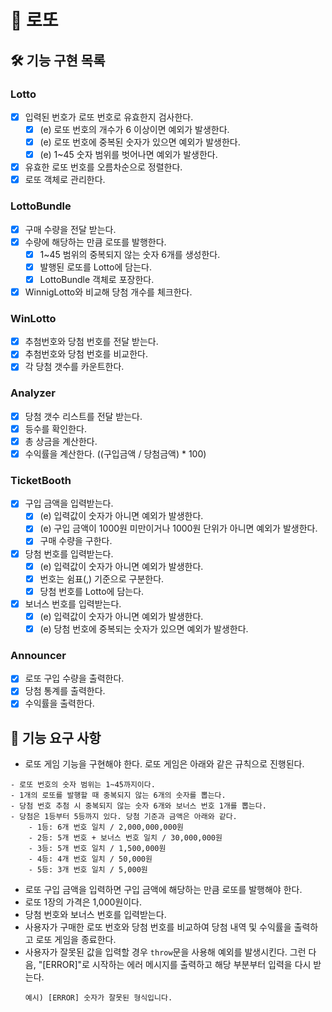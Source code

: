 # 🎰 로또

## 🛠️ 기능 구현 목록

### Lotto

- [x] 입력된 번호가 로또 번호로 유효한지 검사한다.
  - [x] (e) 로또 번호의 개수가 6 이상이면 예외가 발생한다.
  - [x] (e) 로또 번호에 중복된 숫자가 있으면 예외가 발생한다.
  - [x] (e) 1~45 숫자 범위를 벗어나면 예외가 발생한다.
- [x] 유효한 로또 번호를 오름차순으로 정렬한다.
- [x] 로또 객체로 관리한다.

### LottoBundle

- [x] 구매 수량을 전달 받는다.
- [x] 수량에 해당하는 만큼 로또를 발행한다.
  - [x] 1~45 범위의 중복되지 않는 숫자 6개를 생성한다.
  - [x] 발행된 로또를 Lotto에 담는다.
  - [x] LottoBundle 객체로 포장한다.
- [x] WinnigLotto와 비교해 당첨 개수를 체크한다.

### WinLotto

- [x] 추첨번호와 당첨 번호를 전달 받는다.
- [x] 추첨번호와 당첨 번호를 비교한다.
- [x] 각 당첨 갯수를 카운트한다.

### Analyzer

- [x] 당첨 갯수 리스트를 전달 받는다.
- [x] 등수를 확인한다.
- [x] 총 상금을 계산한다.
- [x] 수익률을 계산한다. ((구입금액 / 당첨금액) \* 100)

### TicketBooth

- [x] 구입 금액을 입력받는다.
  - [x] (e) 입력값이 숫자가 아니면 예외가 발생한다.
  - [x] (e) 구입 금액이 1000원 미만이거나 1000원 단위가 아니면 예외가 발생한다.
  - [x] 구매 수량을 구한다.
- [x] 당첨 번호를 입력받는다.
  - [x] (e) 입력값이 숫자가 아니면 예외가 발생한다.
  - [x] 번호는 쉼표(,) 기준으로 구분한다.
  - [x] 당첨 번호를 Lotto에 담는다.
- [x] 보너스 번호를 입력받는다.
  - [x] (e) 입력값이 숫자가 아니면 예외가 발생한다.
  - [x] (e) 당첨 번호에 중복되는 숫자가 있으면 예외가 발생한다.

### Announcer

- [x] 로또 구입 수량을 출력한다.
- [x] 당첨 통계를 출력한다.
- [x] 수익률을 출력한다.

## 🚀 기능 요구 사항

- 로또 게임 기능을 구현해야 한다. 로또 게임은 아래와 같은 규칙으로 진행된다.

```
- 로또 번호의 숫자 범위는 1~45까지이다.
- 1개의 로또를 발행할 때 중복되지 않는 6개의 숫자를 뽑는다.
- 당첨 번호 추첨 시 중복되지 않는 숫자 6개와 보너스 번호 1개를 뽑는다.
- 당첨은 1등부터 5등까지 있다. 당첨 기준과 금액은 아래와 같다.
    - 1등: 6개 번호 일치 / 2,000,000,000원
    - 2등: 5개 번호 + 보너스 번호 일치 / 30,000,000원
    - 3등: 5개 번호 일치 / 1,500,000원
    - 4등: 4개 번호 일치 / 50,000원
    - 5등: 3개 번호 일치 / 5,000원
```

- 로또 구입 금액을 입력하면 구입 금액에 해당하는 만큼 로또를 발행해야 한다.
- 로또 1장의 가격은 1,000원이다.
- 당첨 번호와 보너스 번호를 입력받는다.
- 사용자가 구매한 로또 번호와 당첨 번호를 비교하여 당첨 내역 및 수익률을 출력하고 로또 게임을 종료한다.
- 사용자가 잘못된 값을 입력할 경우 `throw`문을 사용해 예외를 발생시킨다. 그런 다음, "[ERROR]"로 시작하는 에러 메시지를 출력하고 해당 부분부터 입력을 다시 받는다.
  ```
  예시) [ERROR] 숫자가 잘못된 형식입니다.
  ```
